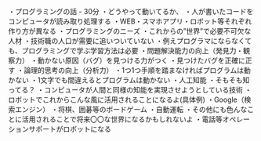 ・プログラミングの話 - 30分
	・どうやって動いてるか、
		・人が書いたコードをコンピュータが読み取り処理する
		・WEB・スマホアプリ・ロボット等それぞれ作り方が異なる
	・プログラミングのニーズ
		・これからの”世界”で必要不可欠な人材
			・技術職の人口が需要に追いついていない
		・例えプログラマにならなくても、プログラミングで学ぶ学習方法は必要
			・問題解決能力の向上（発見力・観察力）
				・動かない原因（バグ）を見つける力がつく
				・見つけたバグを正確に正す
			・論理的思考の向上（分析力）
				・1つ1つ手順を踏まなければプログラムは動かない
				・1文字でも間違えるとプログラムは動かない
	・人工知能
		・そもそも知ってる？
			・コンピュータが人間と同様の知能を実現させようとしている技術
		・ロボットでこれからこんな風に活用されることになるよ(具体例)
			・Google（検索エンジン）
			・将棋、囲碁等のボードゲーム
			・自動運転
		・その他にも色んなことに活用されることで将来〇〇な世界になるかもしれないよ
			・電話等オペレーションサポートがロボットになる